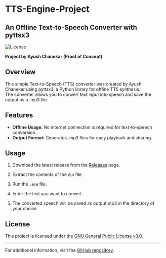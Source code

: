 # TTS-Engine-Project
## An Offline Text-to-Speech Converter with pyttsx3

![License](https://img.shields.io/badge/license-GPLv3-blue.svg)

**Project by Ayush Chanekar (Proof of Concept)**

## Overview

This simple Text-to-Speech (TTS) converter was created by Ayush Chanekar using pyttsx3, a Python library for offline TTS synthesis. <br>
The converter allows you to convert text input into speech and save the output as a .mp3 file.

## Features

- **Offline Usage:** No internet connection is required for text-to-speech conversion.
- **Output Format:** Generates .mp3 files for easy playback and sharing.
<!--- **Customization:** Adjust voice, rate, and volume to suit your preferences.-->

## Usage

1. Download the latest release from the [Releases](https://github.com/chanekarayush/TTS-Engine-Project/releases) page.

2. Extract the contents of the zip file.

3. Run the `.exe` file. <!--`tts_converter.exe`-->

4. Enter the text you want to convert.

<!--5. Adjust voice, rate, and volume if needed.-->

5. The converted speech will be saved as output.mp3 in the directory of your choice.

<!--## Configuration

Modify `config.py` (if available) to customize the TTS engine settings.-->

## License

This project is licensed under the [GNU General Public License v3.0](LICENSE.md).

---

For additional information, visit the [GitHub repository](https://github.com/chanekarayush/TTS-Engine-Project).

